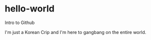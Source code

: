 # hello-world
Intro to Github

I'm just a Korean Crip and I'm here to gangbang on the entire world. 

